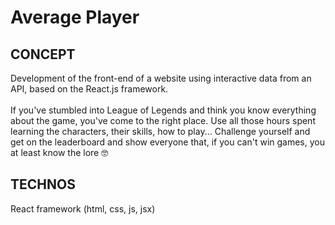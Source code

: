 # Average Player


## CONCEPT
Development of the front-end of a website using interactive data from an API, based on the React.js framework.<br><br>
If you've stumbled into League of Legends and think you know everything about the game, you've come to the right place.
Use all those hours spent learning the characters, their skills, how to play... Challenge yourself and get on the leaderboard and show everyone that, if you can't win games, you at least know the lore 🤓

 ## TECHNOS
 React framework (html, css, js, jsx)
